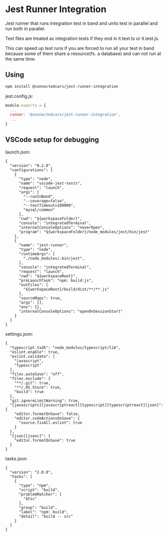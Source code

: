 # Jest Runner Integration

Jest runner that runs integration test in band and units test in parallel and run both in parallel.

Test files are treated as integration tests if they end in it.test.ts or it.test.js.

This can speed up test runs if you are forced to run all your test in band because some of them share a resource(fx. a database) and can not run at the same time.

## Using

``` bash
npm install @connectedcars/jest-runner-integration
```

jest.config.js:
```javascript
module.exports = {
  ...
  runner: '@connectedcars/jest-runner-integration',
  ...
}
```

## VSCode setup for debugging

launch.json:
``` json5
{
  "version": "0.2.0",
  "configurations": [
    {
      "type": "node",
      "name": "vscode-jest-tests",
      "request": "launch",
      "args": [
        "--runInBand",
        "--coverage=false",
        "--testTimeout=100000",
        "mysql/common"
      ],
      "cwd": "${workspaceFolder}",
      "console": "integratedTerminal",
      "internalConsoleOptions": "neverOpen",
      "program": "${workspaceFolder}/node_modules/jest/bin/jest"
    },
    {
      "name": "jest-runner",
      "type": "node",
      "runtimeArgs": [
        "./node_modules/.bin/jest",
      ],
      "console": "integratedTerminal",
      "request": "launch",
      "cwd": "${workspaceRoot}",
      "preLaunchTask": "npm: build:js",
      "outFiles": [
        "${workspaceRoot}/build/dist/**/**.js"
      ],
      "sourceMaps": true,
      "args": [],
      "env": {},
      "internalConsoleOptions": "openOnSessionStart"
    }
  ]
}
```

settings.json:
``` json5
{
  "typescript.tsdk": "node_modules/typescript/lib",
  "eslint.enable": true,
  "eslint.validate": [
    "javascript",
    "typescript"
  ],
  "files.autoSave": "off",
  "files.exclude": {
    "**/.git": true,
    "**/.DS_Store": true,
    "build": true
  },
  "git.ignoreLimitWarning": true,
  "[javascripts][javascriptreact][typescript][typescriptreact][json]": {
    "editor.formatOnSave": false,
    "editor.codeActionsOnSave": {
      "source.fixAll.eslint": true
    }
  },
  "[json][jsonc]": {
    "editor.formatOnSave": true
  }
}
```

tasks.json:
``` json5
{
  "version": "2.0.0",
  "tasks": [
    {
      "type": "npm",
      "script": "build",
      "problemMatcher": [
        "$tsc"
      ],
      "group": "build",
      "label": "npm: build",
      "detail": "build -- src"
    }
  ]
}
```
